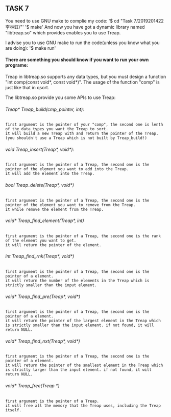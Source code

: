 ## TASK 7
You need to use GNU make to complie my code:
	'$ cd "Task 7/2019201422李林豇/"'
	'$ make'
And now you have got a dynamic library named "libtreap.so" which provides enables you to use Treap.

I advise you to use GNU make to run the code(unless you know what you are doing):
	'$ make run'



#### There are something you should know if you want to run your own programe:

Treap in libtreap.so supports any data types, but you must design a function "int comp(const void*, const void*)".
The usage of the function "comp" is just like that in qsort.

The libtreap.so provide you some APIs to use Treap:

###### Treap* Treap_build(cmp_pointer, int): 
	first argument is the pointer of your "comp", the second one is lenth of the data types you want the Treap to sort.
	it will build a new Treap with and return the pointer of the Treap.
	(you shouldn't use a Treap which is not built by Treap_build!)

###### void Treap_insert(Treap*, void*): 
	first argument is the pointer of a Treap, the second one is the pointer of the element you want to add into the Treap.
	it will add the element into the Treap.

###### bool Treap_delete(Treap*, void*)
	first argument is the pointer of a Treap, the second one is the pointer of the element you want to remove from the Treap.
	it while remove the element from the Treap.

###### void* Treap_find_element(Treap*, int)
	first argument is the pointer of a Treap, the second one is the rank of the element you want to get.
	it will return the pointer of the element.

###### int Treap_find_rnk(Treap*, void*)
	first argument is the pointer of a Treap, the second one is the pointer of a element.
	it will return the number of the elements in the Treap which is strictly smaller than the input element.

###### void* Treap_find_pre(Treap*, void*)
	first argument is the pointer of a Treap, the second one is the pointer of a element.
	it will return the pointer of the largest element in the Treap which is strictly smaller than the input element. if not found, it will return NULL.

###### void* Treap_find_nxt(Treap*, void*)
	first argument is the pointer of a Treap, the second one is the pointer of a element.
	it will return the pointer of the smallest element in the Treap which is strictly larger than the input element. if not found, it will return NULL.

###### void* Treap_free(Treap *)
	first argument is the pointer of a Treap.
	it will free all the memory that the Treap uses, including the Treap itself.